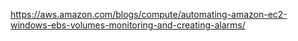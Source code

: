 https://aws.amazon.com/blogs/compute/automating-amazon-ec2-windows-ebs-volumes-monitoring-and-creating-alarms/

